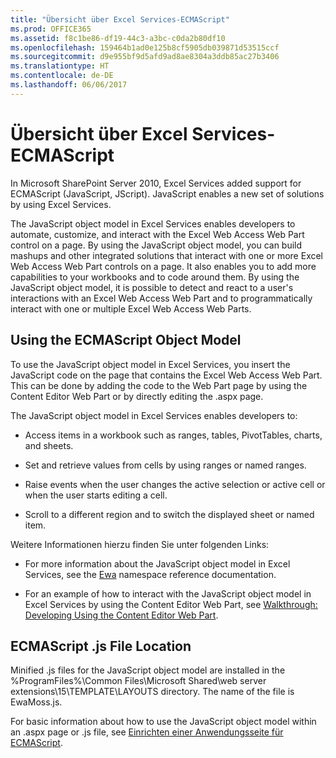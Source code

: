 ```yaml
---
title: "Übersicht über Excel Services-ECMAScript"
ms.prod: OFFICE365
ms.assetid: f8c1be86-df19-44c3-a3bc-c0da2b80df10
ms.openlocfilehash: 159464b1ad0e125b8cf5905db039871d53515ccf
ms.sourcegitcommit: d9e955bf9d5afd9ad8ae8304a3ddb85ac27b3406
ms.translationtype: HT
ms.contentlocale: de-DE
ms.lasthandoff: 06/06/2017
---
```

# <a name="excel-services-ecmascript-overview"></a>Übersicht über Excel Services-ECMAScript

In Microsoft SharePoint Server 2010, Excel Services added support for ECMAScript (JavaScript, JScript). JavaScript enables a new set of solutions by using Excel Services. 
  
    
    

The JavaScript object model in Excel Services enables developers to automate, customize, and interact with the Excel Web Access Web Part control on a page. By using the JavaScript object model, you can build mashups and other integrated solutions that interact with one or more Excel Web Access Web Part controls on a page. It also enables you to add more capabilities to your workbooks and to code around them. By using the JavaScript object model, it is possible to detect and react to a user's interactions with an Excel Web Access Web Part and to programmatically interact with one or multiple Excel Web Access Web Parts.
  
    
    


## <a name="using-the-ecmascript-object-model"></a>Using the ECMAScript Object Model

To use the JavaScript object model in Excel Services, you insert the JavaScript code on the page that contains the Excel Web Access Web Part. This can be done by adding the code to the Web Part page by using the Content Editor Web Part or by directly editing the .aspx page.
  
    
    
The JavaScript object model in Excel Services enables developers to: 
  
    
    

- Access items in a workbook such as ranges, tables, PivotTables, charts, and sheets.
    
  
- Set and retrieve values from cells by using ranges or named ranges.
    
  
- Raise events when the user changes the active selection or active cell or when the user starts editing a cell.
    
  
- Scroll to a different region and to switch the displayed sheet or named item. 
    
  
Weitere Informationen hierzu finden Sie unter folgenden Links:
  
    
    

- For more information about the JavaScript object model in Excel Services, see the  [Ewa](http://msdn.microsoft.com/library/6fe73191-3213-b986-1ad6-2c3b918a2241%28Office.15%29.aspx) namespace reference documentation.
    
  
- For an example of how to interact with the JavaScript object model in Excel Services by using the Content Editor Web Part, see  [Walkthrough: Developing Using the Content Editor Web Part](walkthrough-developing-using-the-content-editor-web-part).
    
  

## <a name="ecmascript-js-file-location"></a>ECMAScript .js File Location

Minified .js files for the JavaScript object model are installed in the %ProgramFiles%\\Common Files\\Microsoft Shared\\web server extensions\\15\\TEMPLATE\\LAYOUTS directory. The name of the file is EwaMoss.js.
  
    
    
For basic information about how to use the JavaScript object model within an .aspx page or .js file, see  [Einrichten einer Anwendungsseite für ECMAScript](http://msdn.microsoft.com/library/48582a0b-f787-4868-8298-958717ec8ff8%28Office.15%29.aspx).
  
    
    

